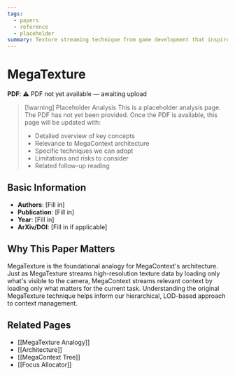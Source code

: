 ```yaml
---
tags:
  - papers
  - reference
  - placeholder
summary: Texture streaming technique from game development that inspired the MegaContext architectural analogy
---
```


# MegaTexture

**PDF**: ⚠️ PDF not yet available — awaiting upload

> [!warning] Placeholder Analysis
> This is a placeholder analysis page. The PDF has not yet been provided.
> Once the PDF is available, this page will be updated with:
> - Detailed overview of key concepts
> - Relevance to MegaContext architecture
> - Specific techniques we can adopt
> - Limitations and risks to consider
> - Related follow-up reading

## Basic Information
- **Authors**: [Fill in]
- **Publication**: [Fill in]
- **Year**: [Fill in]
- **ArXiv/DOI**: [Fill in if applicable]

## Why This Paper Matters

MegaTexture is the foundational analogy for MegaContext's architecture. Just as MegaTexture streams high-resolution texture data by loading only what's visible to the camera, MegaContext streams relevant context by loading only what matters for the current task. Understanding the original MegaTexture technique helps inform our hierarchical, LOD-based approach to context management.

## Related Pages

- [[MegaTexture Analogy]]
- [[Architecture]]
- [[MegaContext Tree]]
- [[Focus Allocator]]
